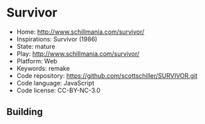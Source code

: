 # Survivor

- Home: http://www.schillmania.com/survivor/
- Inspirations: Survivor (1986)
- State: mature
- Play: http://www.schillmania.com/survivor/
- Platform: Web
- Keywords: remake
- Code repository: https://github.com/scottschiller/SURVIVOR.git
- Code language: JavaScript
- Code license: CC-BY-NC-3.0

## Building
